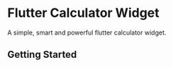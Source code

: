 Flutter Calculator Widget
==================================================

A simple, smart and powerful flutter calculator widget.

## Getting Started
